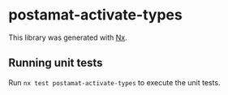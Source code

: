 # postamat-activate-types

This library was generated with [Nx](https://nx.dev).

## Running unit tests

Run `nx test postamat-activate-types` to execute the unit tests.

